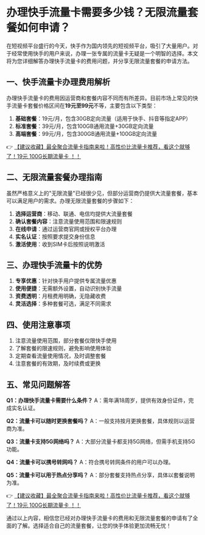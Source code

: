 # 办理快手流量卡需要多少钱？无限流量套餐如何申请？

在短视频平台盛行的今天，快手作为国内领先的短视频平台，吸引了大量用户。对于经常使用快手的用户来说，办理一张专属的流量卡无疑是一个明智的选择。本文将为您详细解答办理快手流量卡的费用问题，并分享无限流量套餐的申请方法。

## 一、快手流量卡办理费用解析

办理快手流量卡的费用因运营商和套餐内容不同而有所差异。目前市场上常见的快手流量卡套餐价格区间在**19元至99元**不等，主要包含以下类型：

1. **基础套餐**：19元/月，包含30GB定向流量（适用于快手、抖音等指定APP）
2. **标准套餐**：39元/月，包含100GB通用流量+30GB定向流量
3. **高端套餐**：99元/月，包含300GB通用流量+100GB定向流量

👉 [【建议收藏】最全聚合流量卡指南来啦！高性价比流量卡推荐，看这个就够了！19元 100G长期流量卡 ！！](https://bit.ly/Liuliangka)

## 二、无限流量套餐办理指南

虽然严格意义上的"无限流量"已经很少见，但部分运营商仍提供大流量套餐，基本可以满足用户的需求。办理无限流量套餐的步骤如下：

1. **选择运营商**：移动、联通、电信均提供大流量套餐
2. **确认套餐内容**：注意流量使用范围和限速规则
3. **在线申请**：通过运营商官网或授权平台办理
4. **实名认证**：按照要求提交身份信息
5. **激活使用**：收到SIM卡后按照说明激活

## 三、办理快手流量卡的优势

1. **专享优惠**：针对快手用户提供专属流量优惠
2. **使用便捷**：无需额外设置，自动识别快手流量
3. **资费透明**：月租费用明确，无隐藏收费
4. **灵活选择**：多种套餐可选，满足不同需求

## 四、使用注意事项

1. 注意流量使用范围，部分套餐仅限快手使用
2. 了解套餐的限速规则，避免影响使用体验
3. 定期查看流量使用情况，及时调整套餐
4. 注意套餐的有效期，及时续费或更换

## 五、常见问题解答

**Q1：办理快手流量卡需要什么条件？**
A：需年满18周岁，提供有效身份证件，完成实名认证。

**Q2：流量卡可以随时更换套餐吗？**
A：一般支持按月更换套餐，具体规则以运营商为准。

**Q3：流量卡支持5G网络吗？**
A：大部分流量卡都支持5G网络，但需手机支持5G功能。

**Q4：流量卡可以携号转网吗？**
A：符合携号转网条件的用户可以办理。

**Q5：流量卡可以用于热点分享吗？**
A：部分套餐支持热点分享，具体以套餐说明为准。

👉 [【建议收藏】最全聚合流量卡指南来啦！高性价比流量卡推荐，看这个就够了！19元 100G长期流量卡 ！！](https://bit.ly/Liuliangka)

通过以上内容，相信您已经对办理快手流量卡的费用和无限流量套餐的申请有了全面的了解。选择适合自己的流量套餐，让您的快手体验更加流畅无忧！